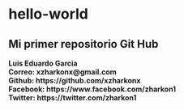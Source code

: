 # hello-world
<h2> Mi primer repositorio Git Hub </h2>
<b/> Luis Eduardo Garcia 
<br/> Correo: xzharkonx@gmail.com
<br/> Github: https://github.com/xzharkonx
<br/> Facebook: https://www.facebook.com/zharkon1
<br/> Twitter: https://twitter.com/zharkon1
